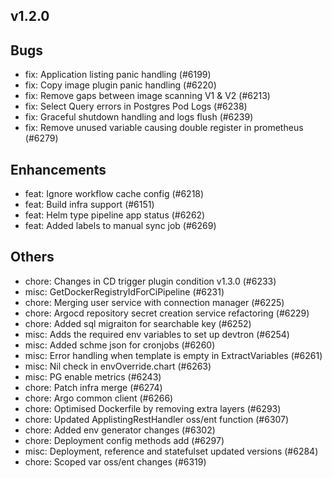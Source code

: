 ## v1.2.0

## Bugs
- fix: Application listing panic handling (#6199)
- fix: Copy image plugin panic handling (#6220)
- fix: Remove gaps between image scanning V1 & V2  (#6213)
- fix: Select Query errors in Postgres Pod Logs (#6238)
- fix: Graceful shutdown handling and logs flush (#6239)
- fix: Remove unused variable causing double register in prometheus (#6279)
## Enhancements
- feat: Ignore workflow cache config (#6218)
- feat: Build infra support (#6151)
- feat: Helm type pipeline app status (#6262)
- feat: Added labels to manual sync job (#6269)
## Others
- chore: Changes in CD trigger plugin condition v1.3.0 (#6233)
- misc: GetDockerRegistryIdForCiPipeline (#6231)
- chore: Merging user service with connection manager (#6225)
- chore: Argocd repository secret creation service refactoring (#6229)
- chore: Added sql migraiton for searchable key (#6252)
- misc: Adds the required env variables to set up devtron (#6254)
- misc: Added schme json for cronjobs (#6260)
- misc: Error handling when template is empty in ExtractVariables (#6261)
- misc: Nil check in envOverride.chart (#6263)
- misc: PG enable metrics (#6243)
- chore: Patch infra merge (#6274)
- chore: Argo common client (#6266)
- chore: Optimised Dockerfile by removing extra layers (#6293)
- chore: Updated ApplistingRestHandler oss/ent function (#6307)
- chore: Added env generator changes (#6302)
- chore: Deployment config methods add (#6297)
- misc: Deployment, reference and statefulset updated versions (#6284)
- chore: Scoped var oss/ent changes (#6319)
